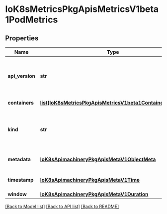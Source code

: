 # IoK8sMetricsPkgApisMetricsV1beta1PodMetrics

## Properties
Name | Type | Description | Notes
------------ | ------------- | ------------- | -------------
**api_version** | **str** | APIVersion defines the versioned schema of this representation of an object. Servers should convert recognized schemas to the latest internal value, and may reject unrecognized values. More info: https://git.k8s.io/community/contributors/devel/sig-architecture/api-conventions.md#resources | [optional] 
**containers** | [**list[IoK8sMetricsPkgApisMetricsV1beta1ContainerMetrics]**](IoK8sMetricsPkgApisMetricsV1beta1ContainerMetrics.md) | Metrics for all containers are collected within the same time window. | 
**kind** | **str** | Kind is a string value representing the REST resource this object represents. Servers may infer this from the endpoint the client submits requests to. Cannot be updated. In CamelCase. More info: https://git.k8s.io/community/contributors/devel/sig-architecture/api-conventions.md#types-kinds | [optional] 
**metadata** | [**IoK8sApimachineryPkgApisMetaV1ObjectMeta**](IoK8sApimachineryPkgApisMetaV1ObjectMeta.md) | Standard object&#39;s metadata. More info: https://git.k8s.io/community/contributors/devel/sig-architecture/api-conventions.md#metadata | [optional] 
**timestamp** | [**IoK8sApimachineryPkgApisMetaV1Time**](IoK8sApimachineryPkgApisMetaV1Time.md) | The following fields define time interval from which metrics were collected from the interval [Timestamp-Window, Timestamp]. | 
**window** | [**IoK8sApimachineryPkgApisMetaV1Duration**](IoK8sApimachineryPkgApisMetaV1Duration.md) |  | 

[[Back to Model list]](../README.md#documentation-for-models) [[Back to API list]](../README.md#documentation-for-api-endpoints) [[Back to README]](../README.md)


